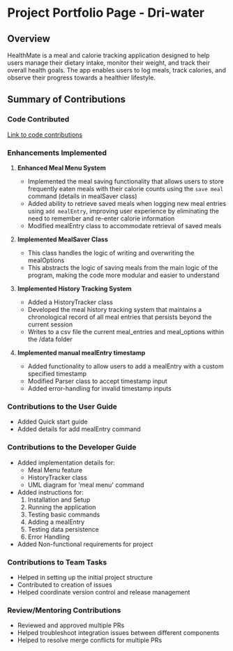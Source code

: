 # Project Portfolio Page - Dri-water

## Overview
HealthMate is a meal and calorie tracking application designed to help users manage their dietary intake, monitor their weight, and track their overall health goals. The app enables users to log meals, track calories, and observe their progress towards a healthier lifestyle.

## Summary of Contributions

### Code Contributed
[Link to code contributions](https://nus-cs2113-ay2425s1.github.io/tp-dashboard/?search=&sort=groupTitle&sortWithin=title&timeframe=commit&mergegroup=&groupSelect=groupByRepos&breakdown=true&checkedFileTypes=docs~functional-code~test-code~other&since=2024-09-20&tabOpen=true&tabType=authorship&tabAuthor=Dri-water&tabRepo=AY2425S1-CS2113-W12-1%2Ftp%5Bmaster%5D&authorshipIsMergeGroup=false&authorshipFileTypes=docs~functional-code~test-code&authorshipIsBinaryFileTypeChecked=false&authorshipIsIgnoredFilesChecked=false)

### Enhancements Implemented
1. **Enhanced Meal Menu System**
   * Implemented the meal saving functionality that allows users to store frequently eaten meals with their calorie counts using the `save meal` command (details in mealSaver class)
   * Added ability to retrieve saved meals when logging new meal entries using `add mealEntry`, improving user experience by eliminating the need to remember and re-enter calorie information
   * Modified mealEntry class to accommodate retrieval of saved meals

2. **Implemented MealSaver Class**
   * This class handles the logic of writing and overwriting the mealOptions
   * This abstracts the logic of saving meals from the main logic of the program, making the code more modular and easier to understand

3. **Implemented History Tracking System** 
   * Added a HistoryTracker class
   * Developed the meal history tracking system that maintains a chronological record of all meal entries that persists beyond the current session
   * Writes to a csv file the current meal_entries and meal_options within the /data folder

4. **Implemented manual mealEntry timestamp** 
   * Added functionality to allow users to add a mealEntry with a custom specified timestamp
   * Modified Parser class to accept timestamp input
   * Added error-handling for invalid timestamp inputs

### Contributions to the User Guide
  * Added Quick start guide
  * Added details for add mealEntry command


### Contributions to the Developer Guide
* Added implementation details for:
  * Meal Menu feature
  * HistoryTracker class
  * UML diagram for 'meal menu' command
* Added instructions for:
  1. Installation and Setup
  2. Running the application
  3. Testing basic commands
  4. Adding a mealEntry
  5. Testing data persistence
  6. Error Handling
* Added Non-functional requirements for project

### Contributions to Team Tasks
* Helped in setting up the initial project structure
* Contributed to creation of issues
* Helped coordinate version control and release management

### Review/Mentoring Contributions
* Reviewed and approved multiple PRs
* Helped troubleshoot integration issues between different components
* Helped to resolve merge conflicts for multiple PRs

